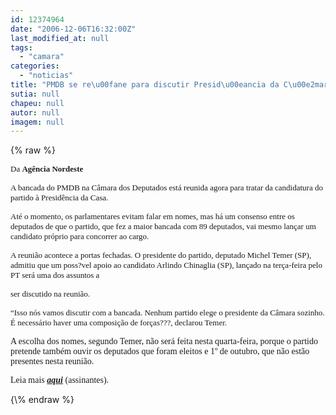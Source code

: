 ```yaml
---
id: 12374964
date: "2006-12-06T16:32:00Z"
last_modified_at: null
tags:
  - "camara"
categories:
  - "noticias"
title: "PMDB se re\u00fane para discutir Presid\u00eancia da C\u00e2mara "
sutia: null
chapeu: null
autor: null
imagem: null
---
```

{\% raw %}
<p><P><FONT size=2><FONT face=Verdana>Da <STRONG>Agência Nordeste</STRONG></FONT></FONT></P></p>
<p><P><FONT size=2><FONT face=Verdana>A bancada do PMDB na Câmara dos Deputados está reunida agora para tratar da candidatura do partido à Presidência da Casa. </FONT></FONT></P></p>
<p><P><FONT size=2><FONT face=Verdana>Até o momento, os parlamentares evitam falar em nomes, mas há um consenso entre os deputados de que o partido, que fez a maior bancada com 89 deputados, vai mesmo lançar um candidato próprio para concorrer ao cargo. </FONT></FONT></P></p>
<p><P><FONT size=2><FONT face=Verdana>A reunião acontece a portas fechadas. O presidente do partido, deputado Michel Temer (SP), admitiu que um poss?vel apoio ao candidato Arlindo Chinaglia (SP), lançado na terça-feira pelo PT será uma dos assuntos a</p>
<p> ser discutido na reunião. </FONT></FONT></P></p>
<p><P><FONT face=Verdana size=2>“Isso nós vamos discutir com a bancada. Nenhum partido elege o presidente da Câmara sozinho. É necessário haver uma composição de forças???, declarou Temer.</FONT></P></p>
<p><P><FONT face=Verdana>A escolha dos nomes, segundo Temer, não será feita nesta quarta-feira, porque o partido pretende também ouvir os deputados que foram eleitos e 1º de outubro, que não estão presentes nesta reunião.</FONT></P></p>
<p><P><FONT face=Verdana>Leia mais <STRONG><EM><A href=\"https://www.agne.com.br/index.asp\" target=_blank>aqui</A> </EM></STRONG>(assinantes).</FONT></P> </p>
{\% endraw %}